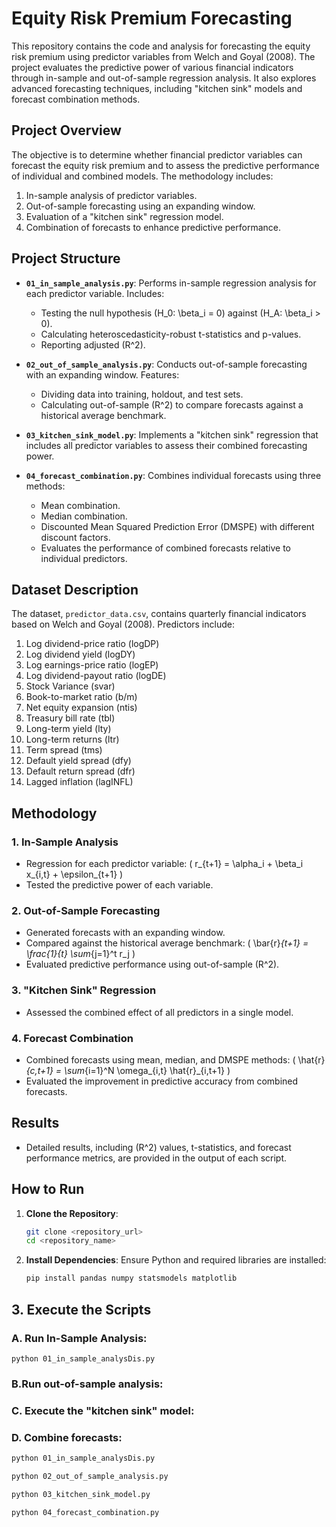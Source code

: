 # Equity Risk Premium Forecasting

This repository contains the code and analysis for forecasting the equity risk premium using predictor variables from Welch and Goyal (2008). The project evaluates the predictive power of various financial indicators through in-sample and out-of-sample regression analysis. It also explores advanced forecasting techniques, including "kitchen sink" models and forecast combination methods.

## Project Overview

The objective is to determine whether financial predictor variables can forecast the equity risk premium and to assess the predictive performance of individual and combined models. The methodology includes:
1. In-sample analysis of predictor variables.
2. Out-of-sample forecasting using an expanding window.
3. Evaluation of a "kitchen sink" regression model.
4. Combination of forecasts to enhance predictive performance.

## Project Structure

- **`01_in_sample_analysis.py`**: Performs in-sample regression analysis for each predictor variable. Includes:
  - Testing the null hypothesis \(H_0: \beta_i = 0\) against \(H_A: \beta_i > 0\).
  - Calculating heteroscedasticity-robust t-statistics and p-values.
  - Reporting adjusted \(R^2\).

- **`02_out_of_sample_analysis.py`**: Conducts out-of-sample forecasting with an expanding window. Features:
  - Dividing data into training, holdout, and test sets.
  - Calculating out-of-sample \(R^2\) to compare forecasts against a historical average benchmark.

- **`03_kitchen_sink_model.py`**: Implements a "kitchen sink" regression that includes all predictor variables to assess their combined forecasting power.

- **`04_forecast_combination.py`**: Combines individual forecasts using three methods:
  - Mean combination.
  - Median combination.
  - Discounted Mean Squared Prediction Error (DMSPE) with different discount factors.
  - Evaluates the performance of combined forecasts relative to individual predictors.

## Dataset Description

The dataset, `predictor_data.csv`, contains quarterly financial indicators based on Welch and Goyal (2008). Predictors include:
1. Log dividend-price ratio (logDP)
2. Log dividend yield (logDY)
3. Log earnings-price ratio (logEP)
4. Log dividend-payout ratio (logDE)
5. Stock Variance (svar)
6. Book-to-market ratio (b/m)
7. Net equity expansion (ntis)
8. Treasury bill rate (tbl)
9. Long-term yield (lty)
10. Long-term returns (ltr)
11. Term spread (tms)
12. Default yield spread (dfy)
13. Default return spread (dfr)
14. Lagged inflation (lagINFL)

## Methodology

### 1. In-Sample Analysis
- Regression for each predictor variable:
  \( r_{t+1} = \alpha_i + \beta_i x_{i,t} + \epsilon_{t+1} \)
- Tested the predictive power of each variable.

### 2. Out-of-Sample Forecasting
- Generated forecasts with an expanding window.
- Compared against the historical average benchmark:
  \( \bar{r}_{t+1} = \frac{1}{t} \sum_{j=1}^t r_j \)
- Evaluated predictive performance using out-of-sample \(R^2\).

### 3. "Kitchen Sink" Regression
- Assessed the combined effect of all predictors in a single model.

### 4. Forecast Combination
- Combined forecasts using mean, median, and DMSPE methods:
  \( \hat{r}_{c,t+1} = \sum_{i=1}^N \omega_{i,t} \hat{r}_{i,t+1} \)
- Evaluated the improvement in predictive accuracy from combined forecasts.

## Results

- Detailed results, including \(R^2\) values, t-statistics, and forecast performance metrics, are provided in the output of each script.

## How to Run

1. **Clone the Repository**:
   ```bash
   git clone <repository_url>
   cd <repository_name>

2. **Install Dependencies**: Ensure Python and required libraries are installed:
    ```bash
    pip install pandas numpy statsmodels matplotlib
    
## 3. Execute the Scripts

### A. Run In-Sample Analysis:

    python 01_in_sample_analysDis.py

### B.Run out-of-sample analysis:

### C. Execute the "kitchen sink" model:


### D. Combine forecasts:


```bash
python 01_in_sample_analysDis.py

python 02_out_of_sample_analysis.py

python 03_kitchen_sink_model.py

python 04_forecast_combination.py





